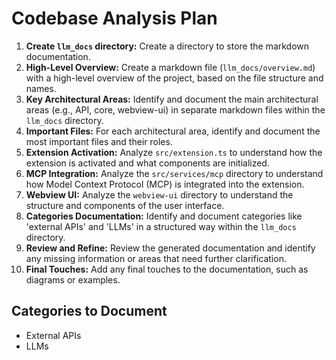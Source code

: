 # Codebase Analysis Plan

1.  **Create `llm_docs` directory:** Create a directory to store the markdown documentation.
2.  **High-Level Overview:** Create a markdown file (`llm_docs/overview.md`) with a high-level overview of the project, based on the file structure and names.
3.  **Key Architectural Areas:** Identify and document the main architectural areas (e.g., API, core, webview-ui) in separate markdown files within the `llm_docs` directory.
4.  **Important Files:** For each architectural area, identify and document the most important files and their roles.
5.  **Extension Activation:** Analyze `src/extension.ts` to understand how the extension is activated and what components are initialized.
6.  **MCP Integration:** Analyze the `src/services/mcp` directory to understand how Model Context Protocol (MCP) is integrated into the extension.
7.  **Webview UI:** Analyze the `webview-ui` directory to understand the structure and components of the user interface.
8.  **Categories Documentation:** Identify and document categories like 'external APIs' and 'LLMs' in a structured way within the `llm_docs` directory.
9.  **Review and Refine:** Review the generated documentation and identify any missing information or areas that need further clarification.
10. **Final Touches:** Add any final touches to the documentation, such as diagrams or examples.

## Categories to Document

*   External APIs
*   LLMs